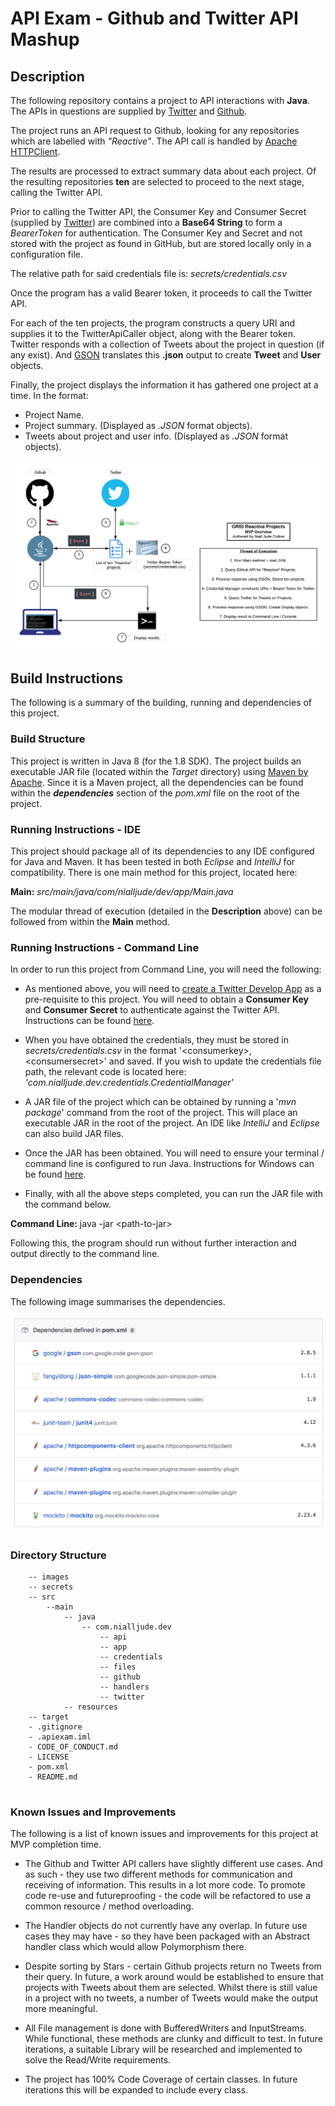 # API Exam - Github and Twitter API Mashup

## Description

The following repository contains a project to API interactions with **Java**. The APIs in questions are supplied by [Twitter](api.twitter.com) and [Github](api.github.com).

The project runs an API request to Github, looking for any repositories which are labelled with _"Reactive"_.
The API call is handled by [Apache HTTPClient](https://hc.apache.org/httpcomponents-client-ga/).

The results are processed to extract summary data about each project.
Of the resulting repositories **ten** are selected to proceed to the next stage, calling the Twitter API.

Prior to calling the Twitter API, the Consumer Key and Consumer Secret (supplied by [Twitter](https://developer.twitter/com)) are combined into a **Base64 String** to form a _BearerToken_ for authentication.
The Consumer Key and Secret and not stored with the project as found in GitHub, but are stored locally only in a configuration file.

The relative path for said credentials file is: _secrets/credentials.csv_

Once the program has a valid Bearer token, it proceeds to call the Twitter API.

For each of the ten projects, the program constructs a query URI and supplies it to the TwitterApiCaller object, along with the Bearer token.
Twitter responds with a collection of Tweets about the project in question (if any exist).
And [GSON](https://github.com/google/gson) translates this __.json__ output to create __Tweet__ and __User__ objects.

Finally, the project displays the information it has gathered one project at a time. In the format:

- Project Name.
- Project summary. (Displayed as _.JSON_ format objects).
- Tweets about project and user info. (Displayed as _.JSON_ format objects).

![Architecture Overview](images/GRID%20Reactive%20Projects.png)

## Build Instructions

The following is a summary of the building, running and dependencies of this project.

### Build Structure

This project is written in Java 8 (for the 1.8 SDK).
The project builds an executable JAR file (located within the _Target_ directory) using [Maven by Apache](https://maven.apache.org/).
Since it is a Maven project, all the dependencies can be found within the __*dependencies*__ section of the _pom.xml_ file on the root of the project.

### Running Instructions - IDE

This project should package all of its dependencies to any IDE configured for Java and Maven.
It has been tested in both *Eclipse* and *IntelliJ* for compatibility.
There is one main method for this project, located here:

__Main:__ _src/main/java/com/nialljude/dev/app/Main.java_

The modular thread of execution (detailed in the __Description__ above) can be followed from within the __Main__ method.

### Running Instructions - Command Line

In order to run this project from Command Line, you will need the following:

- As mentioned above, you will need to [create a Twitter Develop App](https://developer.twitter.com/en/docs/basics/apps.html) as a pre-requisite to this project.
You will need to obtain a __Consumer Key__ and __Consumer Secret__ to authenticate against the Twitter API.
Instructions can be found [here](https://developer.twitter.com/en/docs/basics/authentication/guides/access-tokens).

- When you have obtained the credentials, they must be stored in _secrets/credentials.csv_ in the format '\<consumerkey>,\<consumersecret>' and saved.
If you wish to update the credentials file path, the relevant code is located here: _'com.nialljude.dev.credentials.CredentialManager'_

- A JAR file of the project which can be obtained by running a '_mvn package_' command from the root of the project.
This will place an executable JAR in the root of the project. An IDE like _IntelliJ_ and _Eclipse_ can also build JAR files.

- Once the JAR has been obtained. You will need to ensure your terminal / command line is configured to run Java.
Instructions for Windows can be found [here](https://introcs.cs.princeton.edu/java/15inout/windows-cmd.html).

- Finally, with all the above steps completed, you can run the JAR file with the command below.

__Command Line:__ java -jar \<path-to-jar>

Following this, the program should run without further interaction and output directly to the command line.

### Dependencies

The following image summarises the dependencies.

![Dependencies Chart](images/dependencies.png)

### Directory Structure

````
    -- images
    -- secrets
    -- src
        --main
            -- java
                -- com.nialljude.dev
                    -- api 
                    -- app
                    -- credentials
                    -- files
                    -- github
                    -- handlers
                    -- twitter
            -- resources
    -- target
    - .gitignore
    - .apiexam.iml
    - CODE_OF_CONDUCT.md
    - LICENSE
    - pom.xml
    - README.md
    
````

### Known Issues and Improvements

The following is a list of known issues and improvements for this project at MVP completion time.

- The Github and Twitter API callers have slightly different use cases. And as such - they use two different methods for communication and receiving of information.
This results in a lot more code. To promote code re-use and futureproofing - the code will be refactored to use a common resource / method overloading.

- The Handler objects do not currently have any overlap. In future use cases they may have - so they have been packaged with an Abstract
handler class which would allow Polymorphism there.

- Despite sorting by Stars - certain Github projects return no Tweets from their query. In future, a work around
would be established to ensure that projects with Tweets about them are selected. Whilst there is still value in a project
with no tweets, a number of Tweets would make the output more meaningful.

- All File management is done with BufferedWriters and InputStreams. While functional, these methods are clunky and difficult to test.
In future iterations, a suitable Library will be researched and implemented to solve the Read/Write requirements.

- The project has 100% Code Coverage of certain classes. In future iterations this will be expanded to include every class.
